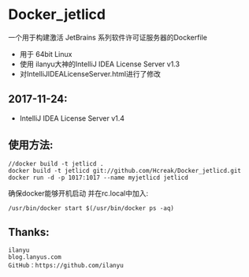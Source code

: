 # Docker_jetlicd

一个用于构建激活 JetBrains 系列软件许可证服务器的Dockerfile

* 用于 64bit Linux
* 使用 ilanyu大神的IntelliJ IDEA License Server v1.3
* 对IntelliJIDEALicenseServer.html进行了修改

## 2017-11-24:

* IntelliJ IDEA License Server v1.4

## 使用方法:
	//docker build -t jetlicd .
	docker build -t jetlicd git://github.com/Hcreak/Docker_jetlicd.git
	docker run -d -p 1017:1017 --name myjetlicd jetlicd

  确保docker能够开机启动 并在rc.local中加入:

	/usr/bin/docker start $(/usr/bin/docker ps -aq)

## Thanks:
    ilanyu 
    blog.lanyus.com 
    GitHub：https://github.com/ilanyu
